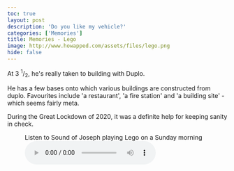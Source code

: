```yaml
---
toc: true
layout: post
description: 'Do you like my vehicle?'
categories: ['Memories']
title: Memories - Lego
image: http://www.howapped.com/assets/files/lego.png
hide: false
---
```


At 3 <sup>1</sup>/<sub>2</sub>, he's really taken to building with Duplo.

He has a few bases onto which various buildings are constructed from duplo. Favourites include 'a restaurant', 'a fire station' and 'a building site' - which seems fairly meta.

During the Great Lockdown of 2020, it was a definite help for keeping sanity in check.

<div>
<figure>
    <figcaption>Listen to Sound of Joseph playing Lego on a Sunday morning</figcaption>
    <audio
        controls
        src="http://www.howapped.com/assets/files/2020_07_19_11_55_30_the_sound_of_joseph_playing_lego_on_a_sunday_morning.mp3">
            Your browser does not support the
            <code>audio</code> element.
    </audio>
</figure>

